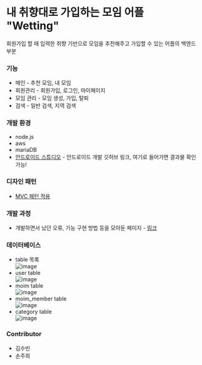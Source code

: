 # 내 취향대로 가입하는 모임 어플 "Wetting" 
회원가입 할 때 입력한 취향 기반으로 모임을 추천해주고 가입할 수 있는 어플의 백엔드 부분
### 기능
+ 메인 - 추천 모임, 내 모임
+ 회원관리 - 회원가입, 로그인, 마이페이지
+ 모임 관리 - 모임 생성, 가입, 탈퇴
+ 검색 - 일반 검색, 지역 검색
### 개발 환경
+ node.js
+ aws
+ mariaDB
+ [안드로이드 스튜디오](https://github.com/subin0206/Weeting_front) - 안드로이드 개발 깃허브 링크, 여기로 들어가면 결과물 확인 가능!
### 디자인 패턴
+ [MVC 패턴 적용](https://respected-locket-886.notion.site/MVC-003176e95c724ac4a88e59821125bc52)
### 개발 과정   
+ 개발하면서 났던 오류, 기능 구현 방법 등을 모아둔 페이지 - [링크](https://respected-locket-886.notion.site/ab9fc681b5f5485c89c50f6b990c8b41)
### 데이터베이스  
+ table 목록   
![image](https://user-images.githubusercontent.com/46561481/160273051-0513e434-ae12-4eb0-a0b8-a6c6756cae42.png)   
+ user table   
![image](https://user-images.githubusercontent.com/46561481/160273701-19e63c6c-6c7e-4571-b2d9-6b861b7e27fe.png)   
+ moim table   
![image](https://user-images.githubusercontent.com/46561481/160273741-c401af1f-20b9-40a2-a500-51d6d28c8975.png)   
+ moim_member table   
![image](https://user-images.githubusercontent.com/46561481/160273760-dd282cb8-e343-4e84-bcbd-54079ae5b64f.png)   
+ category table   
![image](https://user-images.githubusercontent.com/46561481/160273785-b0c4e895-bedf-4141-9dc3-bb8acb3fa74f.png)   

### Contributor
+ 김수빈
+ 손주희






